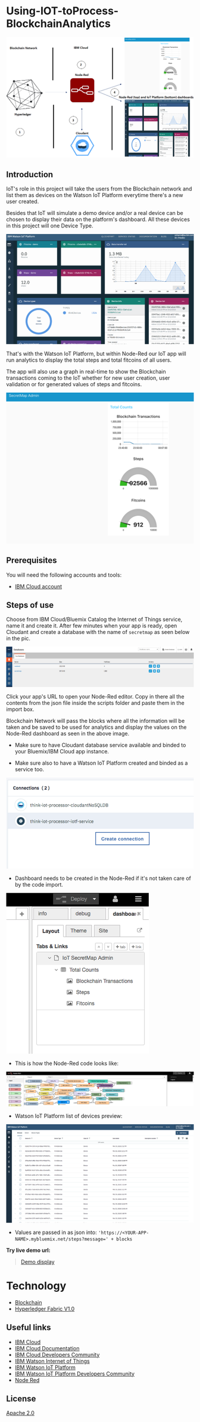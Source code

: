 # Using-IOT-toProcess-BlockchainAnalytics

![](docs/iot-blockchain.png)


## Introduction
IoT's role in this project will take the users from the Blockchain network and list them as devices on the Watson IoT Platform everytime there's a new user created.

Besides that IoT will simulate a demo device and/or a real device can be chosen to display their data on the platform's dashboard. All these devices in this project will one Device Type.


![](docs/iot-dash.png)


That's with the Watson IoT Platform, but within Node-Red our IoT app will run analytics to display the total steps and total fitcoins of all users.

The app will also use a graph in real-time to show the Blockchain transactions coming to the IoT whether for new user creation, user validation or for generated values of steps and fitcoins.


![](docs/node-red-dash.png)


## Prerequisites
You will need the following accounts and tools:
* [IBM Cloud account](https://console.ng.bluemix.net/registration/)


## Steps of use
Choose from IBM Cloud/Bluemix Catalog the Internet of Things service, name it and create it. After few minutes when your app is ready, open Cloudant and create a database with the name of `secretmap` as seen below in the pic.


![](docs/cloudant.png)


Click your app's URL to open your Node-Red editor. Copy in there all the contents from the json file inside the scripts folder and paste them in the import box.

Blockchain Network will pass the blocks where all the information will be taken and be saved to be used for analytics and display the values on the Node-Red dashboard as seen in the above image.

* Make sure to have Cloudant database service available and binded to your Bluemix/IBM Cloud app instance.

* Make sure also to have a Watson IoT Platform created and binded as a service too.


![](docs/connections.png)


* Dashboard needs to be created in the Node-Red if it's not taken care of by the code import.


![](docs/nr-dash-setup.png)


* This is how the Node-Red code looks like:


![](docs/nodered-nodes.png)


* Watson IoT Platform list of devices preview:


![](docs/iot-platform.png)


* Values are passed in as json into: `'https://<YOUR-APP-NAME>.mybluemix.net/steps?message=' + blocks`


**Try live demo url:**
> [Demo display](https://think-iot-processor.mybluemix.net/ui/#/0)


# Technology

* [Blockchain](https://developer.ibm.com/code/technologies/blockchain/)
* [Hyperledger Fabric V1.0](https://www.hyperledger.org/projects/fabric?cm_mc_uid=56476701007714999647300&cm_mc_sid_50200000=1501558767)

## Useful links

* [IBM Cloud](https://bluemix.net/)  
* [IBM Cloud Documentation](https://www.ng.bluemix.net/docs/)  
* [IBM Cloud Developers Community](http://developer.ibm.com/bluemix)  
* [IBM Watson Internet of Things](http://www.ibm.com/internet-of-things/)  
* [IBM Watson IoT Platform](http://www.ibm.com/internet-of-things/iot-solutions/watson-iot-platform/)   
* [IBM Watson IoT Platform Developers Community](https://developer.ibm.com/iotplatform/)
* [Node Red](https://nodered.org/)


## License
[Apache 2.0](LICENSE)
